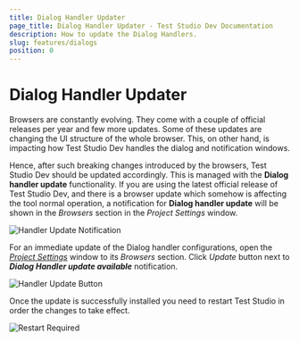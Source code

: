 ```yaml
---
title: Dialog Handler Updater
page_title: Dialog Handler Updater - Test Studio Dev Documentation
description: How to update the Dialog Handlers.
slug: features/dialogs
position: 0
---
```

# Dialog Handler Updater

Browsers are constantly evolving. They come with a couple of official releases per year and few more updates. Some of these updates are changing the UI structure of the whole browser. This, on other hand, is impacting how Test Studio Dev handles the dialog and notification windows.

Hence, after such breaking changes introduced by the browsers, Test Studio Dev should be updated accordingly. This is managed with the __Dialog handler update__ functionality. If you are using the latest official release of Test Studio Dev, and there is a browser update which somehow is affecting the tool normal operation, a notification for __Dialog handler update__ will  be shown in the _Browsers_ section in the _Project Settings_ window.

![Handler Update Notification][1]

For an immediate update of the Dialog handler configurations, open the <a href="/features/project-settings/overview" target="_blank">_Project Settings_</a> window to its _Browsers_ section. Click _Update_ button next to ___Dialog Handler update available___ notification.

![Handler Update Button][2]

Once the update is successfully installed you need to restart Test Studio in order the changes to take effect.

![Restart Required][3]

[1]: images/dialog-handler-updater/fig1.png
[2]: images/dialog-handler-updater/fig2.png
[3]: images/dialog-handler-updater/fig3.png

